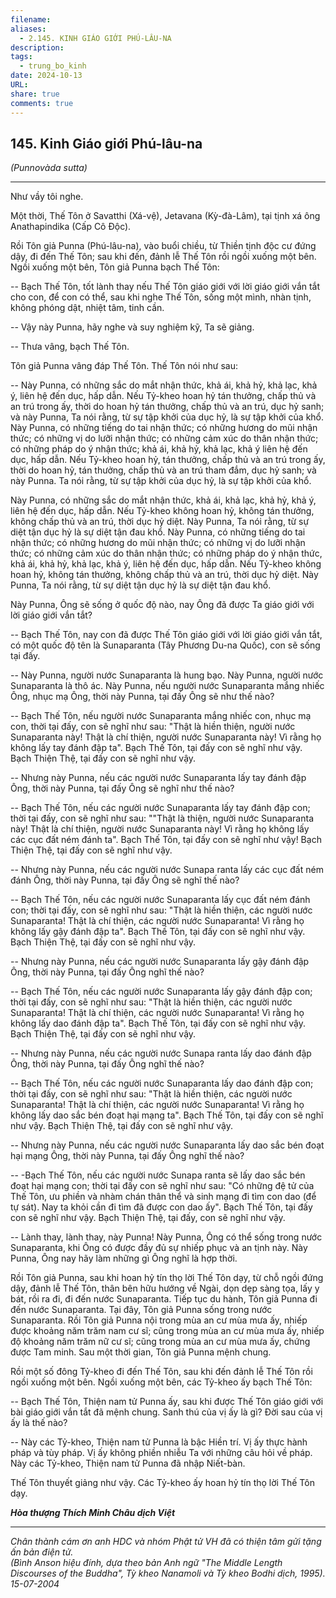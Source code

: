 ```yaml
---
filename: 
aliases:
  - 2.145. KINH GIÁO GIỚI PHÚ-LÂU-NA
description: 
tags:
  - trung_bo_kinh
date: 2024-10-13
URL: 
share: true
comments: true
---
```

## 145. Kinh Giáo giới Phú-lâu-na  
_(Punnovàda sutta)_

---

Như vầy tôi nghe.

Một thời, Thế Tôn ở Savatthi (Xá-vệ), Jetavana (Kỳ-đà-Lâm), tại tịnh xá ông Anathapindika (Cấp Cô Ðộc).

Rồi Tôn giả Punna (Phú-lâu-na), vào buổi chiều, từ Thiền tịnh độc cư đứng dậy, đi đến Thế Tôn; sau khi đến, đảnh lễ Thế Tôn rồi ngồi xuống một bên. Ngồi xuống một bên, Tôn giả Punna bạch Thế Tôn:

-- Bạch Thế Tôn, tốt lành thay nếu Thế Tôn giáo giới với lời giáo giới vắn tắt cho con, để con có thể, sau khi nghe Thế Tôn, sống một mình, nhàn tịnh, không phóng dật, nhiệt tâm, tinh cần.

-- Vậy này Punna, hãy nghe và suy nghiệm kỹ, Ta sẽ giảng.

-- Thưa vâng, bạch Thế Tôn.

Tôn giả Punna vâng đáp Thế Tôn. Thế Tôn nói như sau:

-- Này Punna, có những sắc do mắt nhận thức, khả ái, khả hỷ, khả lạc, khả ý, liên hệ đến dục, hấp dẫn. Nếu Tỷ-kheo hoan hỷ tán thưởng, chấp thủ và an trú trong ấy, thời do hoan hỷ tán thưởng, chấp thủ và an trú, dục hỷ sanh; và này Punna, Ta nói rằng, từ sự tập khởi của dục hỷ, là sự tập khởi của khổ. Này Punna, có những tiếng do tai nhận thức; có những hương do mũi nhận thức; có những vị do lưỡi nhận thức; có những cảm xúc do thân nhận thức; có những pháp do ý nhận thức; khả ái, khả hỷ, khả lạc, khả ý liên hệ đến dục, hấp dẫn. Nếu Tỷ-kheo hoan hỷ, tán thưởng, chấp thủ và an trú trong ấy, thời do hoan hỷ, tán thưởng, chấp thủ và an trú tham đắm, dục hỷ sanh; và này Punna. Ta nói rằng, từ sự tập khởi của dục hỷ, là sự tập khởi của khổ.

Này Punna, có những sắc do mắt nhận thức, khả ái, khả lạc, khả hỷ, khả ý, liên hệ đến dục, hấp dẫn. Nếu Tỷ-kheo không hoan hỷ, không tán thưởng, không chấp thủ và an trú, thời dục hỷ diệt. Này Punna, Ta nói rằng, từ sự diệt tận dục hỷ là sự diệt tận đau khổ. Này Punna, có những tiếng do tai nhận thức; có những hương do mũi nhận thức; có những vị do lưỡi nhận thức; có những cảm xúc do thân nhận thức; có những pháp do ý nhận thức, khả ái, khả hỷ, khả lạc, khả ý, liên hệ đến dục, hấp dẫn. Nếu Tỷ-kheo không hoan hỷ, không tán thưởng, không chấp thủ và an trú, thời dục hỷ diệt. Này Punna, Ta nói rằng, từ sự diệt tận dục hỷ là sự diệt tận đau khổ.

Này Punna, Ông sẽ sống ở quốc độ nào, nay Ông đã được Ta giáo giới với lời giáo giới vắn tắt?

-- Bạch Thế Tôn, nay con đã được Thế Tôn giáo giới với lời giáo giới vắn tắt, có một quốc độ tên là Sunaparanta (Tây Phương Du-na Quốc), con sẽ sống tại đấy.

-- Này Punna, người nước Sunaparanta là hung bạo. Này Punna, người nước Sunaparanta là thô ác. Này Punna, nếu người nước Sunaparanta mắng nhiếc Ông, nhục mạ Ông, thời này Punna, tại đấy Ông sẽ như thế nào?

-- Bạch Thế Tôn, nếu người nước Sunaparanta mắng nhiếc con, nhục mạ con, thời tại đấy, con sẽ nghĩ như sau: "Thật là hiền thiện, người nước Sunaparanta này! Thật là chí thiện, người nước Sunaparanta này! Vì rằng họ không lấy tay đánh đập ta". Bạch Thế Tôn, tại đấy con sẽ nghĩ như vậy. Bạch Thiện Thệ, tại đấy con sẽ nghĩ như vậy.

-- Nhưng này Punna, nếu các người nước Sunaparanta lấy tay đánh đập Ông, thời này Punna, tại đấy Ông sẽ nghĩ như thế nào?

-- Bạch Thế Tôn, nếu các người nước Sunaparanta lấy tay đánh đập con; thời tại đấy, con sẽ nghĩ như sau: ""Thật là thiện, người nước Sunaparanta này! Thật là chí thiện, người nước Sunaparanta này! Vì rằng họ không lấy các cục đất ném đánh ta". Bạch Thế Tôn, tại đấy con sẽ nghĩ như vậy! Bạch Thiện Thệ, tại đấy con sẽ nghĩ như vậy.

-- Nhưng này Punna, nếu các người nước Sunapa ranta lấy các cục đất ném đánh Ông, thời này Punna, tại đấy Ông sẽ nghĩ thế nào?

-- Bạch Thế Tôn, nếu các người nước Sunaparanta lấy cục đất ném đánh con; thời tại đấy, con sẽ nghĩ như sau: "Thật là hiền thiện, các người nước Sunaparanta! Thật là chí thiện, các người nước Sunaparanta! Vì rằng họ không lấy gậy đánh đập ta". Bạch Thế Tôn, tại đấy con sẽ nghĩ như vậy. Bạch Thiện Thệ, tại đấy con sẽ nghĩ như vậy.

-- Nhưng này Punna, nếu các người nước Sunaparanta lấy gậy đánh đập Ông, thời này Punna, tại đấy Ông nghĩ thế nào?

-- Bạch Thế Tôn, nếu các người nước Sunaparanta lấy gậy đánh đập con; thời tại đấy, con sẽ nghĩ như sau: "Thật là hiền thiện, các người nước Sunaparanta! Thật là chí thiện, các người nước Sunaparanta! Vì rằng họ không lấy dao đánh đập ta". Bạch Thế Tôn, tại đấy con sẽ nghĩ như vậy. Bạch Thiện Thệ, tại đấy con sẽ nghĩ như vậy.

-- Nhưng này Punna, nếu các người nước Sunapa ranta lấy dao đánh đập Ông, thời này Punna, tại đấy Ông nghĩ thế nào?

-- Bạch Thế Tôn, nếu các người nước Sunaparanta lấy dao đánh đập con; thời tại đấy, con sẽ nghĩ như sau: "Thật là hiền thiện, các người nước Sunaparanta! Thật là chí thiện, các người nước Sunaparanta! Vì rằng họ không lấy dao sắc bén đoạt hại mạng ta". Bạch Thế Tôn, tại đấy con sẽ nghĩ như vậy. Bạch Thiện Thệ, tại đấy con sẽ nghĩ như vậy.

-- Nhưng này Punna, nếu các người nước Sunaparanta lấy dao sắc bén đoạt hại mạng Ông, thời này Punna, tại đấy Ông nghĩ thế nào?

-- -Bạch Thế Tôn, nếu các người nước Sunapa ranta sẽ lấy dao sắc bén đoạt hại mạng con; thời tại đấy con sẽ nghĩ như sau: "Có những đệ tử của Thế Tôn, ưu phiền và nhàm chán thân thể và sinh mạng đi tìm con dao (để tự sát). Nay ta khỏi cần đi tìm đã được con dao ấy". Bạch Thế Tôn, tại đấy con sẽ nghĩ như vậy. Bạch Thiện Thệ, tại đấy, con sẽ nghĩ như vậy.

-- Lành thay, lành thay, này Punna! Này Punna, Ông có thể sống trong nước Sunaparanta, khi Ông có được đầy đủ sự nhiếp phục và an tịnh này. Này Punna, Ông nay hãy làm những gì Ông nghĩ là hợp thời.

Rồi Tôn giả Punna, sau khi hoan hỷ tín thọ lời Thế Tôn dạy, từ chỗ ngồi đứng dậy, đảnh lễ Thế Tôn, thân bên hữu hướng về Ngài, dọn dẹp sàng tọa, lấy y bát, rồi ra đi, đi đến nước Sunaparanta. Tiếp tục du hành, Tôn giả Punna đi đến nước Sunaparanta. Tại đây, Tôn giả Punna sống trong nước Sunaparanta. Rồi Tôn giả Punna nội trong mùa an cư mùa mưa ấy, nhiếp được khoảng năm trăm nam cư sĩ; cũng trong mùa an cư mùa mưa ấy, nhiếp độ khoảng năm trăm nữ cư sĩ; cũng trong mùa an cư mùa mưa ấy, chứng được Tam minh. Sau một thời gian, Tôn giả Punna mệnh chung.

Rồi một số đông Tỷ-kheo đi đến Thế Tôn, sau khi đến đảnh lễ Thế Tôn rồi ngồi xuống một bên. Ngồi xuống một bên, các Tỷ-kheo ấy bạch Thế Tôn:

-- Bạch Thế Tôn, Thiện nam tử Punna ấy, sau khi được Thế Tôn giáo giới với bài giáo giới vắn tắt đã mệnh chung. Sanh thú của vị ấy là gì? Ðời sau của vị ấy là thế nào?

-- Này các Tỷ-kheo, Thiện nam tử Punna là bậc Hiền trí. Vị ấy thực hành pháp và tùy pháp. Vị ấy không phiền nhiễu Ta với những câu hỏi về pháp. Này các Tỷ-kheo, Thiện nam tử Punna đã nhập Niết-bàn.

Thế Tôn thuyết giảng như vậy. Các Tỷ-kheo ấy hoan hỷ tín thọ lời Thế Tôn dạy.

**_Hòa thượng Thích Minh Châu dịch Việt_**

---

_Chân thành cám ơn anh HDC và nhóm Phật tử VH đã có thiện tâm gửi tặng ấn bản điện tử.  
(Bình Anson hiệu đính, dựa theo bản Anh ngữ "The Middle Length Discourses of the Buddha", Tỳ kheo Nanamoli và Tỳ kheo Bodhi dịch, 1995).  
15-07-2004_